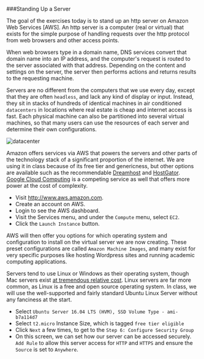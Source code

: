 ###Standing Up a Server

The goal of the exercises today is to stand up an http server on Amazon Web Services [AWS]. An http server is a computer (real or virtual) that exists for the simple purpose of handling requests over the http protocol from web browsers and other access points.

When web browsers type in a domain name, DNS services convert that domain name into an IP address, and the computer's request is routed to the server associated with that address. Depending on the content and settings on the server, the server then performs actions and returns results to the requesting machine. 

Servers are no different from the computers that we use every day, except that they are often `headless`, and lack any kind of display or input. Instead, they sit in stacks of hundreds of identical machines in air conditioned `datacenters` in locations where real estate is cheap and internet access is fast. Each physical machine can also be partitioned into several virtual machines, so that many users can use the resources of each server and determine their own configurations.

![datacenter](http://datacenterfrontier.com/wp-content/uploads/2015/09/amazon-dc-hamilton.jpg)

Amazon offers services via AWS that powers the servers and other parts of the technology stack of a significant proportion of the internet. We are using it in class because of its free tier and genericness, but other options are available such as the recommendable [Dreamhost](http://www.dreamhost.com) and [HostGator](http://www.hostgator.com). [Google Cloud Computing](http://cloud.google.com) is a competing service as well that offers more power at the cost of complexity.


- Visit http://www.aws.amazon.com.
- Create an account on AWS.
- Login to see the AWS dashboard. 
- Visit the Services menu, and under the `Compute` menu, select `EC2`.
- Click the `Launch Instance` button.

AWS will then offer you options for which operating system and configuration to install on the virtual server we are now creating. These preset configurations are called `Amazon Machine Images`, and many exist for very specific purposes like hosting Wordpress sites and running academic computing applications. 

Servers tend to use Linux or Windows as their operating system, though Mac servers exist [at tremendous relative cost](https://macminicolo.net). Linux servers are far more common, as Linux is a free and open source operating system. In class, we will use the well-supported and fairly standard Ubuntu Linux Server without any fanciness at the start.

- Select `Ubuntu Server 16.04 LTS (HVM), SSD Volume Type - ami-b7a114d7`
- Select `t2.micro` Instance Size, which is tagged `free tier eligible`
- Click `Next` a few times, to get to the `Step 6: Configure Security Group` 
- On this screen, we can set how our server can be accessed securely. `Add Rule` to allow this server access for `HTTP` and `HTTPS` and ensure the `Source` is set to `Anywhere`.











